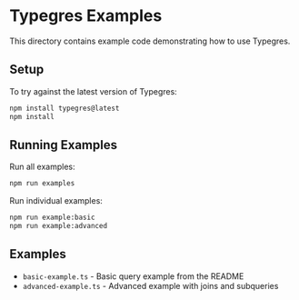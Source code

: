 # Typegres Examples

This directory contains example code demonstrating how to use Typegres.

## Setup

To try against the latest version of Typegres:
```bash
npm install typegres@latest
npm install
```

## Running Examples

Run all examples:
```bash
npm run examples
```

Run individual examples:
```bash
npm run example:basic
npm run example:advanced
```

## Examples

- `basic-example.ts` - Basic query example from the README
- `advanced-example.ts` - Advanced example with joins and subqueries